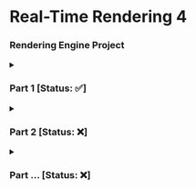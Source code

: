 # Real-Time Rendering 4

### Rendering Engine Project

<details>
  <summary><h3>Part 1 [Status: ✅]</h3></summary>
  
  <hr/>
  
  #### Goal
  1. The goal of this part of the project was to refactor the code in such ways so that we can encapsuulate the data and its functionality, i.e. Separate/break-down the functionality of a GameObject and a Shader (ShaderTechnique) into different classes.
  2. Show the relationship between a [GameObject](https://github.com/MehadND/real-time-rendering-4/blob/0cfb8ef77be6ad0702a423c0a3d99f58f9a4429c/gt41samples%20(1)/gt41samples/renderingproject/GameObject.h) & a [Shader](https://github.com/MehadND/real-time-rendering-4/blob/0cfb8ef77be6ad0702a423c0a3d99f58f9a4429c/gt41samples%20(1)/gt41samples/renderingproject/ShaderTechnique.h)
  
  <hr/>
  
  #### UML Diagram: Showing Relationship between GameObject class & ShaderTechnique class
  ![UML Diagram: Showing Relationship between GameObject class & ShaderTechnique class](https://github.com/MehadND/real-time-rendering-4/blob/main/gt41samples%20(1)/gt41samples/renderingproject/part1%20UML%20diagram.png?raw=true)
    
  > As we can see in the UML diagram above, there is a relationship that exists between a GameObject and a ShaderTechnique. This relationship can be described as <i>has-a</i>. This basically means that a GameObject (instance) has-a ShaderTechnique or in other words an object has-a shader. 
  
  #### Code Implementation
  ```cpp
  // This class inherits members and functions of ShaderTechnique class as private members and functions
  class GameObject : private ShaderTechnique
  ```
     
  <hr/>
  
  #### Results
  
  |   | Before  | After  |
  |---|---|---|
  | <b>Image</b>  | <p><img src="https://user-images.githubusercontent.com/34424878/218224866-a321e4ff-0c1e-4f6a-8bab-207495e6703e.png"/></p>  | <p><img src="https://user-images.githubusercontent.com/34424878/218225202-c0adc299-055d-452e-a1d0-7b9c538325e7.png"/></p>  |
  | <b>Description</b>  | <ul><li>Multiple objects are being rendered with each of them having their own shader.</li><li>In this part of project, there 2 main functionalities/classes<ul><li>GameObject</li><li>ShaderTechnique.</li></ul></li><li>`buildShader(vertexShaderPath, fragmentShaderPath)` function has 2 paramters for allwong users to enter file path of the shaders to be used.</li></ul> | <ul><li>Multiple objects are being rendered with each of them having their own shader.</li><li>In this part of project, there 2 main functionalities/classes<ul><li>GameObject</li><li>ShaderTechnique.</li></ul></li><li>`buildShader(vertexShaderPath, fragmentShaderPath)` function has 2 paramters for allwong users to enter file path of the shaders to be used.</li></ul> |
  
<hr/>


</details>

  
<details>
 <summary><h3>Part 2 [Status: ❌]</h3></summary>
</details>

<details>
 <summary><h3>Part ... [Status: ❌]</h3></summary>
</details>
 
